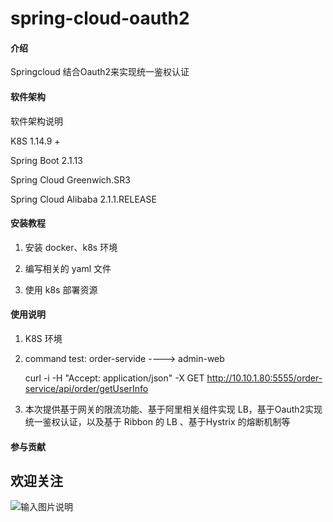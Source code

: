 # spring-cloud-oauth2

#### 介绍
Springcloud 结合Oauth2来实现统一鉴权认证

#### 软件架构
软件架构说明


K8S 1.14.9 +

Spring Boot 2.1.13

Spring Cloud Greenwich.SR3

Spring Cloud Alibaba 2.1.1.RELEASE


#### 安装教程

1.  安装 docker、k8s 环境

2.  编写相关的 yaml 文件

3.  使用 k8s 部署资源

#### 使用说明

1. K8S 环境

2. command test: order-servide ---->  admin-web

   curl -i -H "Accept: application/json" -X GET http://10.10.1.80:5555/order-service/api/order/getUserInfo

3. 本次提供基于网关的限流功能、基于阿里相关组件实现 LB，基于Oauth2实现统一鉴权认证，以及基于 Ribbon 的 LB 、基于Hystrix 的熔断机制等

#### 参与贡献

## 欢迎关注

![输入图片说明](https://images.gitee.com/uploads/images/2020/0414/104902_aa07fda5_1459921.jpeg "qrcode_for_gh_5f5844a6d00e_344.jpg")
